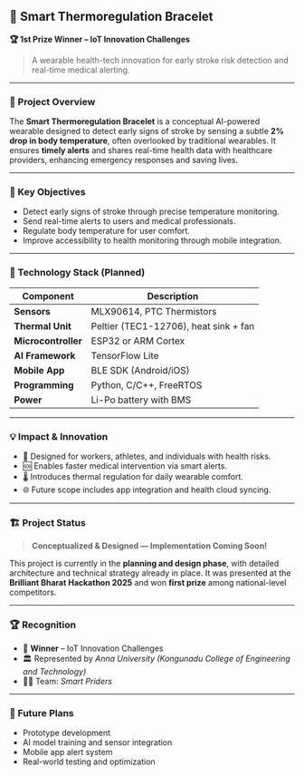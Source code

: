## 🧠 Smart Thermoregulation Bracelet

**🏆 1st Prize Winner – IoT Innovation Challenges**

> A wearable health-tech innovation for early stroke risk detection and real-time medical alerting.

---

### 🚀 Project Overview

The **Smart Thermoregulation Bracelet** is a conceptual AI-powered wearable designed to detect early signs of stroke by sensing a subtle **2% drop in body temperature**, often overlooked by traditional wearables. It ensures **timely alerts** and shares real-time health data with healthcare providers, enhancing emergency responses and saving lives.

---

### 🎯 Key Objectives

* Detect early signs of stroke through precise temperature monitoring.
* Send real-time alerts to users and medical professionals.
* Regulate body temperature for user comfort.
* Improve accessibility to health monitoring through mobile integration.

---

### 🧩 Technology Stack (Planned)

| Component           | Description                           |
| ------------------- | ------------------------------------- |
| **Sensors**         | MLX90614, PTC Thermistors             |
| **Thermal Unit**    | Peltier (TEC1-12706), heat sink + fan |
| **Microcontroller** | ESP32 or ARM Cortex                   |
| **AI Framework**    | TensorFlow Lite                       |
| **Mobile App**      | BLE SDK (Android/iOS)                 |
| **Programming**     | Python, C/C++, FreeRTOS               |
| **Power**           | Li-Po battery with BMS                |

---

### 💡 Impact & Innovation

* 👥 Designed for workers, athletes, and individuals with health risks.
* 🆘 Enables faster medical intervention via smart alerts.
* 🌡️ Introduces thermal regulation for daily wearable comfort.
* 🌐 Future scope includes app integration and health cloud syncing.

---

### 🏗️ Project Status

> **Conceptualized & Designed — Implementation Coming Soon!**

This project is currently in the **planning and design phase**, with detailed architecture and technical strategy already in place. It was presented at the **Brilliant Bharat Hackathon 2025** and won **first prize** among national-level competitors.

---

### 🏆 Recognition

* 🥇 **Winner** – IoT Innovation Challenges
* 🏛️ Represented by *Anna University (Kongunadu College of Engineering and Technology)*
* 👨‍💻 Team: *Smart Priders*

---

### 📌 Future Plans

* Prototype development
* AI model training and sensor integration
* Mobile app alert system
* Real-world testing and optimization
